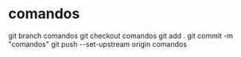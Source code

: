 # comandos

git branch comandos
git checkout comandos
git add .
git commit -m "comandos"
git push --set-upstream origin comandos
